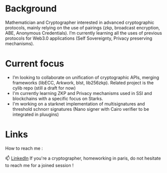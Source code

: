 # Background

Mathematician and Cryptographer interested in advanced cryptographic protocols, mainly relying on the use of pairings (zkp, broadcast encryption, ABE, Anonymous Credentials). I’m currently learning all the uses of previous protocols for Web3.0 applications (Self Sovereignty, Privacy preserving mechanisms).


# Current focus
- I’m looking to collaborate on unification of cryptographic APIs, merging frameworks (libECC, Arkwork, blst, lib256zkp). Related project is the cylib repo (still a draft for now)
- I'm currently learning ZKP and Privacy mechanisms used in SSI and blockchains with a specific focus on Starks.
- I'm working on a starknet implementation of multisignatures and threshold schnorr signatures (Nano signer with Cairo verifier to be integrated in pluugins)


# Links
How to reach me :

📫 [LinkedIn](https://www.linkedin.com/in/renaud-dubois-63a62411/)
If you're a cryptographer, homeworking in paris, do not hesitate to reach me for a joined session !  
